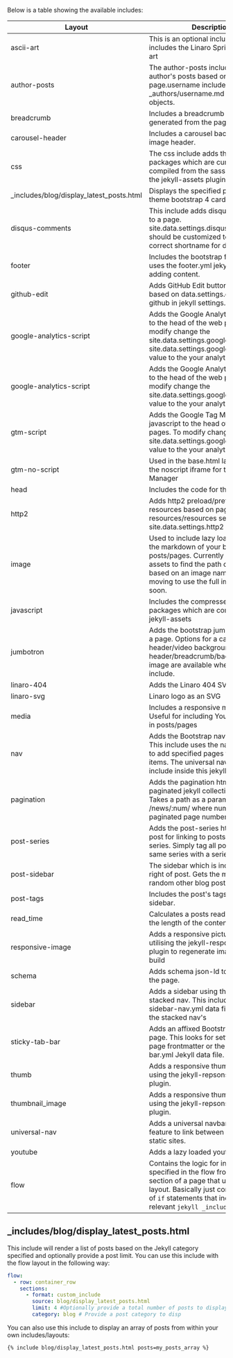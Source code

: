 Below is a table showing the available includes:

| Layout                                    | Description                                                                                                                                                                                                           |
| ----------------------------------------- | --------------------------------------------------------------------------------------------------------------------------------------------------------------------------------------------------------------------- |
| ascii-art                                 | This is an optional include that includes the Linaro Sprinkle as Ascii art                                                                                                                                            |
| author-posts                              | The author-posts include outputs an author's posts based on page.username included in the \_authors/username.md collection objects.                                                                                   |
| breadcrumb                                | Includes a breadcrumb that's generated from the page path.                                                                                                                                                            |
| carousel-header                           | Includes a carousel background image header.                                                                                                                                                                          |
| css                                       | The css include adds the links to css packages which are currently compiled from the sass partials using the jekyll-assets plugin.                                                                                    |
| \_includes/blog/display_latest_posts.html | Displays the specified posts using the theme bootstrap 4 cards                                                                                                                                                        |
| disqus-comments                           | This include adds disqus comments to a page. site.data.settings.disqus.shortname should be customized to include the correct shortname for disqus.                                                                    |
| footer                                    | Includes the bootstrap footer which uses the footer.yml jekyll data file for adding content.                                                                                                                          |
| github-edit                               | Adds GitHub Edit buttons to a page based on data.settings.edit-on-github in jekyll settings.yml data file.                                                                                                            |
| google-analytics-script                   | Adds the Google Analytics javascript to the head of the web pages. To modify change the site.data.settings.google.analytics or site.data.settings.google.tag_manager value to the your analytics code e.g.            |
| google-analytics-script                   | Adds the Google Analytics javascript to the head of the web pages. To modify change the site.data.settings.google.analytics value to the your analytics code e.g.                                                     |
| gtm-script                                | Adds the Google Tag Manager javascript to the head of the web pages. To modify change the site.data.settings.google.tag_manager value to the your analytics code e.g.                                                 |
| gtm-no-script                             | Used in the base.html layout to add the noscript iframe for the Google Tag Manager                                                                                                                                    |
| head                                      | Includes the <head> code for the website.                                                                                                                                                                             |
| http2                                     | Adds http2 preload/prefetch links to resources based on page specific resources/resources set in the site.data.settings.http2 value.                                                                                  |
| image                                     | Used to include lazy loaded images in the markdown of your blog posts/pages. Currently used jekyll-assets to find the path of an image based on an image name. Will be moving to use the full image path soon.        |
| javascript                                | Includes the compressed/uglified js packages which are compliled using jekyll-assets                                                                                                                                  |
| jumbotron                                 | Adds the bootstrap jumbotron html to a page. Options for a carousel image header/video background header/breadcrumb/background image are available when using this include.                                           |
| linaro-404                                | Adds the Linaro 404 SVG                                                                                                                                                                                               |
| linaro-svg                                | Linaro logo as an SVG                                                                                                                                                                                                 |
| media                                     | Includes a responsive media embed. Useful for including YouTube videos in posts/pages                                                                                                                                 |
| nav                                       | Adds the Bootstrap navbar to a page. This include uses the nav.yml data file to add specified pages to the nav items. The universal nav is also include inside this jekyll include.                                   |
| pagination                                | Adds the pagination html for paginated jekyll collections/pages. Takes a path as a parameter e.g /news/:num/ where num is the paginated page number.                                                                  |
| post-series                               | Adds the post-series html to a blog post for linking to posts in the same series. Simply tag all posts in the same series with a series: value.                                                                       |
| post-sidebar                              | The sidebar which is included to the right of post. Gets the most recent/ random other blog posts.                                                                                                                    |
| post-tags                                 | Includes the post's tags in the sidebar.                                                                                                                                                                              |
| read_time                                 | Calculates a posts read time based on the length of the content.                                                                                                                                                      |
| responsive-image                          | Adds a responsive picture element utilising the jekyll-responsive-image plugin to regenerate images on site build                                                                                                     |
| schema                                    | Adds schema json-ld to the head of the page.                                                                                                                                                                          |
| sidebar                                   | Adds a sidebar using the Bootstrap stacked nav. This include uses the sidebar-nav.yml data file to build out the stacked nav's                                                                                        |
| sticky-tab-bar                            | Adds an affixed Bootstrap tab bar to a page. This looks for settings in the page frontmatter or the sticky-tab-bar.yml Jekyll data file.                                                                              |
| thumb                                     | Adds a responsive thumbnail image using the jekyll-repsonsive-image plugin.                                                                                                                                           |
| thumbnail_image                           | Adds a responsive thumbnail image using the jekyll-repsonsive-image plugin.                                                                                                                                           |
| universal-nav                             | Adds a universal navbar. We used this feature to link between our main static sites.                                                                                                                                  |
| youtube                                   | Adds a lazy loaded youtube video.                                                                                                                                                                                     |
| flow                                      | Contains the logic for include content specified in the flow frontmatter section of a page that uses the flow layout. Basically just contains a bunch of `if` statements that include the relevant `jekyll _includes` |

## \_includes/blog/display_latest_posts.html

This include will render a list of posts based on the Jekyll category specified and optionally provide a post limit. You can use this include with the flow layout in the following way:

```yaml
flow:
  - row: container_row
    sections:
      - format: custom_include
        source: blog/display_latest_posts.html
        limit: 4 #Optionally provide a total number of posts to display. For this to render well use an even number.
        category: blog # Provide a post category to disp
```

You can also use this include to display an array of posts from within your own includes/layouts:

```liquid
{% include blog/display_latest_posts.html posts=my_posts_array %}
```
